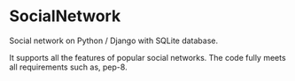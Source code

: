 # SocialNetwork
Social network on Python / Django with SQLite database.

It supports all the features of popular social networks.
The code fully meets all requirements such as, pep-8.
